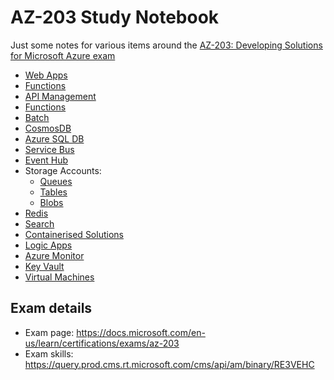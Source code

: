 # AZ-203 Study Notebook

Just some notes for various items around the
[AZ-203: Developing Solutions for Microsoft Azure exam](https://docs.microsoft.com/en-au/learn/certifications/exams/az-203?wt.mc_id=learningredirect_certs-web-wwl)

* [Web Apps](WebApps.md)
* [Functions](Functions.md)
* [API Management](APIM.md)
* [Functions](Functions.md)
* [Batch](Batch.md)
* [CosmosDB](Cosmos.md)
* [Azure SQL DB](SqlServer.md)
* [Service Bus](ServiceBus.md)
* [Event Hub](EventHub.md)
* Storage Accounts:
    * [Queues](Queues.md)
    * [Tables](Tables.md)
    * [Blobs](Blobs.md)
* [Redis](Redis.md)
* [Search](Search.md)
* [Containerised Solutions](ContainerSolutions.md)
* [Logic Apps](LogicApps.md)
* [Azure Monitor](Monitor.md)
* [Key Vault](KeyVault.md)
* [Virtual Machines](VM.md)

## Exam details

- Exam page: https://docs.microsoft.com/en-us/learn/certifications/exams/az-203
- Exam skills: https://query.prod.cms.rt.microsoft.com/cms/api/am/binary/RE3VEHC

